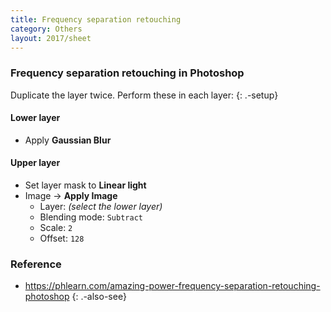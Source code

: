 ```yaml
---
title: Frequency separation retouching
category: Others
layout: 2017/sheet
---
```


### Frequency separation retouching in Photoshop

Duplicate the layer twice. Perform these in each layer:
{: .-setup}

#### Lower layer

- Apply **Gaussian Blur**

#### Upper layer

- Set layer mask to **Linear light**
- Image → **Apply Image**
  - Layer: _(select the lower layer)_
  - Blending mode: `Subtract`
  - Scale: `2`
  - Offset: `128`

### Reference

- <https://phlearn.com/amazing-power-frequency-separation-retouching-photoshop>
{: .-also-see}
